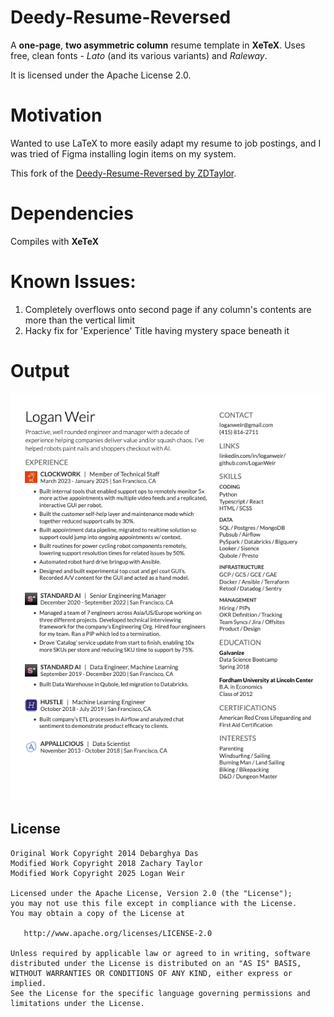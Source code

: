 Deedy-Resume-Reversed
=========================

A **one-page**, **two asymmetric column** resume template in **XeTeX**.
Uses free, clean fonts - *Lato* (and its various variants) and *Raleway*.

It is licensed under the Apache License 2.0.

# Motivation

Wanted to use LaTeX to more easily adapt my resume to job postings, and I was tried of Figma installing login items on my system.

This fork of the [Deedy-Resume-Reversed by ZDTaylor](https://github.com/ZDTaylor/Deedy-Resume-Reversed).

# Dependencies

Compiles with **XeTeX**

# Known Issues:
1. Completely overflows onto second page if any column's contents are more than the vertical limit
2. Hacky fix for 'Experience' Title having mystery space beneath it

# Output

![](logan_resume_example.png)

## License
    Original Work Copyright 2014 Debarghya Das
    Modified Work Copyright 2018 Zachary Taylor
    Modified Work Copyright 2025 Logan Weir

    Licensed under the Apache License, Version 2.0 (the "License");
    you may not use this file except in compliance with the License.
    You may obtain a copy of the License at

       http://www.apache.org/licenses/LICENSE-2.0

    Unless required by applicable law or agreed to in writing, software
    distributed under the License is distributed on an "AS IS" BASIS,
    WITHOUT WARRANTIES OR CONDITIONS OF ANY KIND, either express or implied.
    See the License for the specific language governing permissions and
    limitations under the License.
 